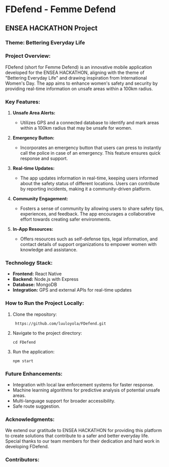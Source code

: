 # FDefend - Femme Defend

## ENSEA HACKATHON Project

### Theme: Bettering Everyday Life

### Project Overview:
FDefend (short for Femme Defend) is an innovative mobile application developed for the ENSEA HACKATHON, aligning with the theme of "Bettering Everyday Life" and drawing inspiration from International Women's Day. The app aims to enhance women's safety and security by providing real-time information on unsafe areas within a 100km radius.

### Key Features:

1. **Unsafe Area Alerts:**
   - Utilizes GPS and a connected database to identify and mark areas within a 100km radius that may be unsafe for women.

2. **Emergency Button:**
   - Incorporates an emergency button that users can press to instantly call the police in case of an emergency. This feature ensures quick response and support.

3. **Real-time Updates:**
   - The app updates information in real-time, keeping users informed about the safety status of different locations. Users can contribute by reporting incidents, making it a community-driven platform.

4. **Community Engagement:**
   - Fosters a sense of community by allowing users to share safety tips, experiences, and feedback. The app encourages a collaborative effort towards creating safer environments.

5. **In-App Resources:**
   - Offers resources such as self-defense tips, legal information, and contact details of support organizations to empower women with knowledge and assistance.

### Technology Stack:

- **Frontend:** React Native
- **Backend:** Node.js with Express
- **Database:** MongoDB
- **Integration:** GPS and external APIs for real-time updates

### How to Run the Project Locally:

1. Clone the repository:
   ```
    https://github.com/luuloyola/FDefend.git
   ```

2. Navigate to the project directory:
   ```
   cd FDefend
   ```

3. Run the application:
   ```
   npm start
   ```

### Future Enhancements:

- Integration with local law enforcement systems for faster response.
- Machine learning algorithms for predictive analysis of potential unsafe areas.
- Multi-language support for broader accessibility.
- Safe route suggestion.

### Acknowledgments:

We extend our gratitude to ENSEA HACKATHON for providing this platform to create solutions that contribute to a safer and better everyday life. Special thanks to our team members for their dedication and hard work in developing FDefend.

### Contributors:

